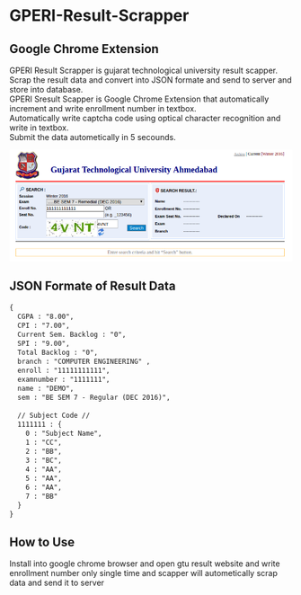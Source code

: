 # GPERI-Result-Scrapper
## Google Chrome Extension

GPERI Result Scrapper is gujarat technological university result scapper.  
Scrap the result data and convert into JSON formate and send to server and store into database.  
GPERI Sresult Scapper is Google Chrome Extension that automatically increment and write enrollment number in textbox.  
Automatically write captcha code using optical character recognition and write in textbox.  
Submit the data autometically in 5 secounds.  

![Alt text](https://github.com/deeppatel234/GPERI-Result-Scrapper/blob/master/Screenshot/GTU%20Website.png)

## JSON Formate of Result Data 
```  
{  
  CGPA : "8.00",  
  CPI : "7.00",  
  Current Sem. Backlog : "0",  
  SPI : "9.00",  
  Total Backlog : "0",  
  branch : "COMPUTER ENGINEERING" ,  
  enroll : "11111111111",  
  examnumber : "1111111",  
  name : "DEMO",  
  sem : "BE SEM 7 - Regular (DEC 2016)",  

  // Subject Code //  
  1111111 : {  
    0 : "Subject Name",  
    1 : "CC",  
    2 : "BB",  
    3 : "BC",  
    4 : "AA",  
    5 : "AA",  
    6 : "AA",  
    7 : "BB"  
  }  
}  
```  

## How to Use

Install into google chrome browser and open gtu result website and write enrollment number only single time and scapper will autometically scrap data and send it to server
